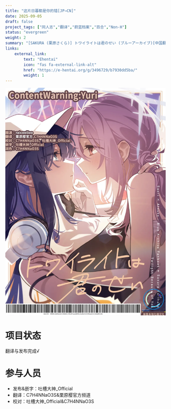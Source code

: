 ```yaml
---
title: "这片日暮都是你的错[JP→CN]"
date: 2025-09-05
draft: false
project_tags: ["同人志","翻译","蔚蓝档案","百合","Non-H"]
status: "evergreen"
weight: 2
summary: "[SAKURA (栗原さくら)] トワイライトは君のせい (ブルーアーカイブ)[中国翻訳] [DL版]"
links:
    external_link:
        text: "Ehentai"
        icon: "fas fa-external-link-alt"
        href: "https://e-hentai.org/g/3496729/b7930dd5ba/"
        weight: 1
---
```


<img src="EH_01_000.webp" alt="指南" style="max-width:100%; height:auto;" />

# 项目状态
翻译与发布完成√
# 参与人员
- 发布&嵌字：吐槽大神_Official
- 翻译：C7H4NNaO3S&栗原樱官方频道
- 校对：吐槽大神_Official&C7H4NNaO3S